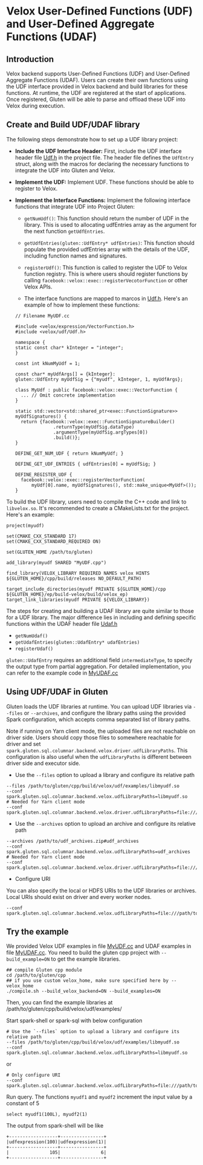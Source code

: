 # Velox User-Defined Functions (UDF) and User-Defined Aggregate Functions (UDAF)

## Introduction

Velox backend supports User-Defined Functions (UDF) and User-Defined Aggregate Functions (UDAF).
Users can create their own functions using the UDF interface provided in Velox backend and build libraries for these functions.
At runtime, the UDF are registered at the start of applications.
Once registered, Gluten will be able to parse and offload these UDF into Velox during execution.

## Create and Build UDF/UDAF library

The following steps demonstrate how to set up a UDF library project:

- **Include the UDF Interface Header:**
  First, include the UDF interface header file [Udf.h](../../cpp/velox/udf/Udf.h) in the project file.
  The header file defines the `UdfEntry` struct, along with the macros for declaring the necessary functions to integrate the UDF into Gluten and Velox.

- **Implement the UDF:**
  Implement UDF. These functions should be able to register to Velox.

- **Implement the Interface Functions:**
  Implement the following interface functions that integrate UDF into Project Gluten:

  - `getNumUdf()`:
    This function should return the number of UDF in the library.
    This is used to allocating udfEntries array as the argument for the next function `getUdfEntries`.

  - `getUdfEntries(gluten::UdfEntry* udfEntries)`:
    This function should populate the provided udfEntries array with the details of the UDF, including function names and signatures.

  - `registerUdf()`:
    This function is called to register the UDF to Velox function registry.
    This is where users should register functions by calling `facebook::velox::exec::registerVecotorFunction` or other Velox APIs.

  - The interface functions are mapped to marcos in [Udf.h](../../cpp/velox/udf/Udf.h). Here's an example of how to implement these functions:

  ```
  // Filename MyUDF.cc

  #include <velox/expression/VectorFunction.h>
  #include <velox/udf/Udf.h>

  namespace {
  static const char* kInteger = "integer";
  }

  const int kNumMyUdf = 1;

  const char* myUdfArgs[] = {kInteger}:
  gluten::UdfEntry myUdfSig = {"myudf", kInteger, 1, myUdfArgs};

  class MyUdf : public facebook::velox::exec::VectorFunction {
    ... // Omit concrete implementation
  }

  static std::vector<std::shared_ptr<exec::FunctionSignature>>
  myUdfSignatures() {
    return {facebook::velox::exec::FunctionSignatureBuilder()
                .returnType(myUdfSig.dataType)
                .argumentType(myUdfSig.argTypes[0])
                .build()};
  }

  DEFINE_GET_NUM_UDF { return kNumMyUdf; }

  DEFINE_GET_UDF_ENTRIES { udfEntries[0] = myUdfSig; }

  DEFINE_REGISTER_UDF {
    facebook::velox::exec::registerVectorFunction(
        myUdf[0].name, myUdfSignatures(), std::make_unique<MyUdf>());
  }

  ```

To build the UDF library, users need to compile the C++ code and link to `libvelox.so`.
It's recommended to create a CMakeLists.txt for the project. Here's an example:

```
project(myudf)

set(CMAKE_CXX_STANDARD 17)
set(CMAKE_CXX_STANDARD_REQUIRED ON)

set(GLUTEN_HOME /path/to/gluten)

add_library(myudf SHARED "MyUDF.cpp")

find_library(VELOX_LIBRARY REQUIRED NAMES velox HINTS ${GLUTEN_HOME}/cpp/build/releases NO_DEFAULT_PATH)

target_include_directories(myudf PRIVATE ${GLUTEN_HOME}/cpp ${GLUTEN_HOME}/ep/build-velox/build/velox_ep)
target_link_libraries(myudf PRIVATE ${VELOX_LIBRARY})
```

The steps for creating and building a UDAF library are quite similar to those for a UDF library.
The major difference lies in including and defining specific functions within the UDAF header file [Udaf.h](../../cpp/velox/udf/Udaf.h)

- `getNumUdaf()`
- `getUdafEntries(gluten::UdafEntry* udafEntries)`
- `registerUdaf()`

`gluten::UdafEntry` requires an additional field `intermediateType`, to specify the output type from partial aggregation.
For detailed implementation, you can refer to the example code in [MyUDAF.cc](../../cpp/velox/udf/examples/MyUDAF.cc)

## Using UDF/UDAF in Gluten

Gluten loads the UDF libraries at runtime. You can upload UDF libraries via `--files` or `--archives`, and configure the library paths using the provided Spark configuration, which accepts comma separated list of library paths.

Note if running on Yarn client mode, the uploaded files are not reachable on driver side. Users should copy those files to somewhere reachable for driver and set `spark.gluten.sql.columnar.backend.velox.driver.udfLibraryPaths`.
This configuration is also useful when the `udfLibraryPaths` is different between driver side and executor side.

- Use the `--files` option to upload a library and configure its relative path

```shell
--files /path/to/gluten/cpp/build/velox/udf/examples/libmyudf.so
--conf spark.gluten.sql.columnar.backend.velox.udfLibraryPaths=libmyudf.so
# Needed for Yarn client mode
--conf spark.gluten.sql.columnar.backend.velox.driver.udfLibraryPaths=file:///path/to/gluten/cpp/build/velox/udf/examples/libmyudf.so
```

- Use the `--archives` option to upload an archive and configure its relative path

```shell
--archives /path/to/udf_archives.zip#udf_archives
--conf spark.gluten.sql.columnar.backend.velox.udfLibraryPaths=udf_archives
# Needed for Yarn client mode
--conf spark.gluten.sql.columnar.backend.velox.driver.udfLibraryPaths=file:///path/to/udf_archives.zip
```

- Configure URI

You can also specify the local or HDFS URIs to the UDF libraries or archives. Local URIs should exist on driver and every worker nodes.

```shell
--conf spark.gluten.sql.columnar.backend.velox.udfLibraryPaths=file:///path/to/library_or_archive
```

## Try the example

We provided Velox UDF examples in file [MyUDF.cc](../../cpp/velox/udf/examples/MyUDF.cc) and UDAF examples in file [MyUDAF.cc](../../cpp/velox/udf/examples/MyUDAF.cc).
You need to build the gluten cpp project with `--build_example=ON` to get the example libraries.

```shell
## compile Gluten cpp module
cd /path/to/gluten/cpp
## if you use custom velox_home, make sure specified here by --velox_home
./compile.sh --build_velox_backend=ON --build_examples=ON
```

Then, you can find the example libraries at /path/to/gluten/cpp/build/velox/udf/examples/

Start spark-shell or spark-sql with below configuration

```shell
# Use the `--files` option to upload a library and configure its relative path
--files /path/to/gluten/cpp/build/velox/udf/examples/libmyudf.so
--conf spark.gluten.sql.columnar.backend.velox.udfLibraryPaths=libmyudf.so
```

or

```shell
# Only configure URI
--conf spark.gluten.sql.columnar.backend.velox.udfLibraryPaths=file:///path/to/gluten/cpp/build/velox/udf/examples/libmyudf.so
```

Run query. The functions `myudf1` and `myudf2` increment the input value by a constant of 5

```
select myudf1(100L), myudf2(1)
```

The output from spark-shell will be like

```
+------------------+----------------+
|udfexpression(100)|udfexpression(1)|
+------------------+----------------+
|               105|               6|
+------------------+----------------+
```

